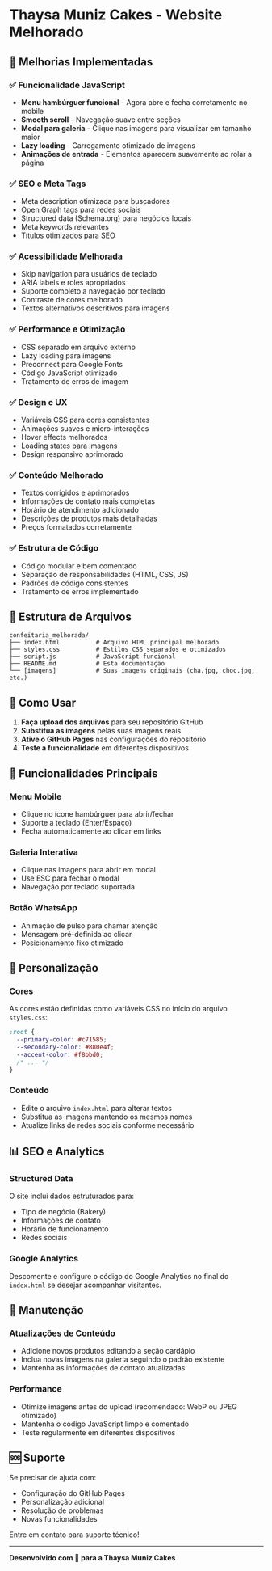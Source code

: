 # Thaysa Muniz Cakes - Website Melhorado

## 🎂 Melhorias Implementadas

### ✅ **Funcionalidade JavaScript**
- **Menu hambúrguer funcional** - Agora abre e fecha corretamente no mobile
- **Smooth scroll** - Navegação suave entre seções
- **Modal para galeria** - Clique nas imagens para visualizar em tamanho maior
- **Lazy loading** - Carregamento otimizado de imagens
- **Animações de entrada** - Elementos aparecem suavemente ao rolar a página

### ✅ **SEO e Meta Tags**
- Meta description otimizada para buscadores
- Open Graph tags para redes sociais
- Structured data (Schema.org) para negócios locais
- Meta keywords relevantes
- Títulos otimizados para SEO

### ✅ **Acessibilidade Melhorada**
- Skip navigation para usuários de teclado
- ARIA labels e roles apropriados
- Suporte completo a navegação por teclado
- Contraste de cores melhorado
- Textos alternativos descritivos para imagens

### ✅ **Performance e Otimização**
- CSS separado em arquivo externo
- Lazy loading para imagens
- Preconnect para Google Fonts
- Código JavaScript otimizado
- Tratamento de erros de imagem

### ✅ **Design e UX**
- Variáveis CSS para cores consistentes
- Animações suaves e micro-interações
- Hover effects melhorados
- Loading states para imagens
- Design responsivo aprimorado

### ✅ **Conteúdo Melhorado**
- Textos corrigidos e aprimorados
- Informações de contato mais completas
- Horário de atendimento adicionado
- Descrições de produtos mais detalhadas
- Preços formatados corretamente

### ✅ **Estrutura de Código**
- Código modular e bem comentado
- Separação de responsabilidades (HTML, CSS, JS)
- Padrões de código consistentes
- Tratamento de erros implementado

## 📁 Estrutura de Arquivos

```
confeitaria_melhorada/
├── index.html          # Arquivo HTML principal melhorado
├── styles.css          # Estilos CSS separados e otimizados
├── script.js           # JavaScript funcional
├── README.md           # Esta documentação
└── [imagens]           # Suas imagens originais (cha.jpg, choc.jpg, etc.)
```

## 🚀 Como Usar

1. **Faça upload dos arquivos** para seu repositório GitHub
2. **Substitua as imagens** pelas suas imagens reais
3. **Ative o GitHub Pages** nas configurações do repositório
4. **Teste a funcionalidade** em diferentes dispositivos

## 📱 Funcionalidades Principais

### Menu Mobile
- Clique no ícone hambúrguer para abrir/fechar
- Suporte a teclado (Enter/Espaço)
- Fecha automaticamente ao clicar em links

### Galeria Interativa
- Clique nas imagens para abrir em modal
- Use ESC para fechar o modal
- Navegação por teclado suportada

### Botão WhatsApp
- Animação de pulso para chamar atenção
- Mensagem pré-definida ao clicar
- Posicionamento fixo otimizado

## 🎨 Personalização

### Cores
As cores estão definidas como variáveis CSS no início do arquivo `styles.css`:
```css
:root {
  --primary-color: #c71585;
  --secondary-color: #880e4f;
  --accent-color: #f8bbd0;
  /* ... */
}
```

### Conteúdo
- Edite o arquivo `index.html` para alterar textos
- Substitua as imagens mantendo os mesmos nomes
- Atualize links de redes sociais conforme necessário

## 📊 SEO e Analytics

### Structured Data
O site inclui dados estruturados para:
- Tipo de negócio (Bakery)
- Informações de contato
- Horário de funcionamento
- Redes sociais

### Google Analytics
Descomente e configure o código do Google Analytics no final do `index.html` se desejar acompanhar visitantes.

## 🔧 Manutenção

### Atualizações de Conteúdo
- Adicione novos produtos editando a seção cardápio
- Inclua novas imagens na galeria seguindo o padrão existente
- Mantenha as informações de contato atualizadas

### Performance
- Otimize imagens antes do upload (recomendado: WebP ou JPEG otimizado)
- Mantenha o código JavaScript limpo e comentado
- Teste regularmente em diferentes dispositivos

## 🆘 Suporte

Se precisar de ajuda com:
- Configuração do GitHub Pages
- Personalização adicional
- Resolução de problemas
- Novas funcionalidades

Entre em contato para suporte técnico!

---

**Desenvolvido com 💖 para a Thaysa Muniz Cakes**

